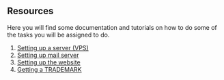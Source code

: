 ## Resources

Here you will find some documentation and tutorials on how to do some of the tasks you will be assigned to do.

1. [Setting up a server (VPS)](https://github.com/cseco/cseco/tree/dev/resources/SERVER.md)
2. [Setting up mail server](https://github.com/cseco/cseco/tree/dev/resources/MAILSERVER.md)
3. [Setting up the website](https://github.com/cseco/cseco/tree/dev/resources/WEBSITE.md)
4. [Getting a TRADEMARK](https://github.com/cseco/cseco/tree/dev/resources/TRADEMARK.md)
